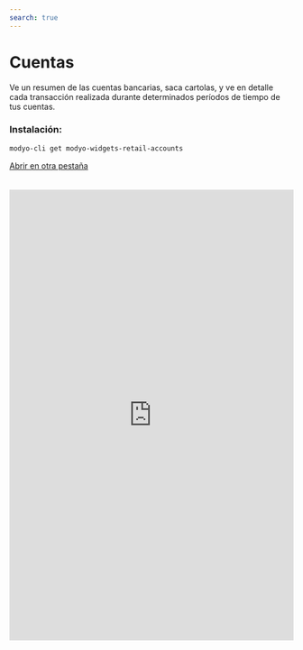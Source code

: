 ```yaml
---
search: true
---
```


# Cuentas

Ve un resumen de las cuentas bancarias, saca cartolas, y ve en detalle cada transacción realizada durante determinados períodos de tiempo de tus cuentas.

### Instalación:

```bash
modyo-cli get modyo-widgets-retail-accounts
```

[Abrir en otra pestaña](https://widgets-es.modyo.com/personas/cuentas)

<iframe id="widgetFrame" src="https://widgets-es.modyo.com/personas/cuentas" width="100%"  frameBorder="0"  style="min-height:800px;overflow:auto;margin-top:20px;"/>

### Cuenta Corriente

| Funcionalidad               | Descripción                                                                                                                                                                                                                                          |
|:----------------------------|:-----------------------------------------------------------------------------------------------------------------------------------------------------------------------------------------------------------------------------------------------------|
| Resumen de Cuenta Corriente | Presenta el estado de la cuenta y si corresponde, el estado de la línea de crédito asociada.<br>La información específica se presenta de manera numérica y gráfica.                                                                             |
| Consulta de Movimientos     | Presenta los últimos movimientos que se han realizado sobre la cuenta, ordenados inicialmente por fecha.<br>Se incluye además la capacidad de realizar búsquedas dentro de los movimientos mostrados.                                           |
| Cartolas Históricas         | Muestra las cartolas de períodos anteriores ya cerrados, desplegando los movimientos de cada cartola histórica seleccionada y ordenados por fecha.<br>Se incluye además la capacidad de realizar búsquedas dentro de los movimientos mostrados. |

### Cuenta Vista

| Funcionalidad           | Descripción                                                                                                                                                                                                                                                     |
|:------------------------|:----------------------------------------------------------------------------------------------------------------------------------------------------------------------------------------------------------------------------------------------------------------|
| Resumen de Cuenta Vista | Muestra el estado de la cuenta similar a lo que se presenta para una cuenta corriente, con la diferencia que para una cuenta vista no existen cheques ni línea de crédito asociada. <br>La información específica se presenta de manera numérica y tabular. |
| Consulta de Movimientos | Muestra los últimos movimientos que se han realizado sobre la cuenta, ordenados inicialmente por fecha. <br>Se incluye además la capacidad de realizar búsquedas dentro de los movimientos mostrados.                                                       |
| Cartolas Históricas     | Muestra las cartolas de períodos anteriores ya cerrados, desplegando los movimientos de cada cartola histórica seleccionada y ordenados por fecha. <br>Se incluye además la capacidad de realizar búsquedas dentro de los movimientos mostrados.            |

### Línea de Crédito

| Funcionalidad           | Descripción                                                                                                                                                                                                                                  |
|:-------------------------|:----------------------------------------------------------------------------------------------------------------------------------------------------------------------------------------------------------------------------------------------|
| Consulta de Movimientos | Presenta los últimos movimientos que se han realizado sobre la cuenta, ordenados inicialmente por fecha. Se incluye además la capacidad de realizar búsquedas dentro de los movimientos mostrados.                                           |
| Cartolas Históricas     | Muestra las cartolas de períodos anteriores ya cerrados, desplegando los movimientos de cada cartola histórica seleccionada y ordenados por fecha. Se incluye además la capacidad de realizar búsquedas dentro de los movimientos mostrados. |
| Pago Línea de Crédito   | Permite disponer la funcionalidad de pago de una línea de crédito, utilizando los fondos disponibles de una cuenta corriente. El cliente puede pagar su deuda de manera total o parcial.                                                     |

<script>

  export default {
    mounted() {

      function setIframeHeightCO(id, ht) {
          var ifrm = document.getElementById(id);
          if(ifrm) {
            ifrm.style.height = ht + 4 + "px";
          }
      }
      // iframed document sends its height using postMessage
      function handleDocHeightMsg(e) {
          // check origin
          if ( e.origin === 'https://widgets-es.modyo.com' ) {
              // parse data
              var data = JSON.parse( e.data );

              console.log('data:', data)
              // check data object
              if ( data['docHeight'] ) {
                  setIframeHeightCO( 'widgetFrame', data['docHeight'] );
              } else {
                  setIframeHeightCO( 'widgetFrame', 700 );
              }
          }
      }

      // assign message handler
      if ( window.addEventListener ) {
          window.addEventListener('message', handleDocHeightMsg, false);
      }
    }
  }

</script>
